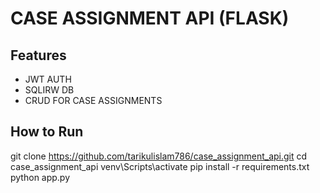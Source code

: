 # CASE ASSIGNMENT API (FLASK)
## Features 
- JWT AUTH
- SQLIRW DB
- CRUD FOR CASE ASSIGNMENTS

## How to Run
git clone https://github.com/tarikulislam786/case_assignment_api.git
cd case_assignment_api
venv\Scripts\activate
pip install -r requirements.txt
python app.py
